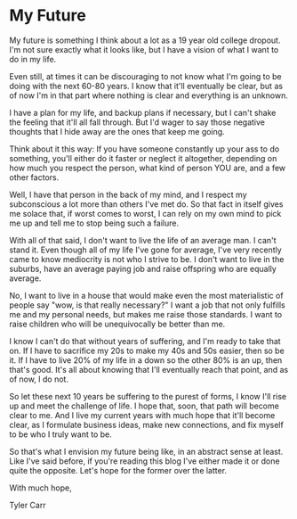 # My Future

My future is something I think about a lot as a 19 year old college dropout. I'm not sure exactly what it looks like, but I have a vision of what I want to do in my life.

Even still, at times it can be discouraging to not know what I'm going to be doing with the next 60-80 years. I know that it'll eventually be clear, but as of now I'm in that part where nothing is clear and everything is an unknown. 

I have a plan for my life, and backup plans if necessary, but I can't shake the feeling that it'll all fall through. But I'd wager to say those negative thoughts that I hide away are the ones that keep me going.

Think about it this way: If you have someone constantly up your ass to do something, you'll either do it faster or neglect it altogether, depending on how much you respect the person, what kind of person YOU are, and a few other factors. 

Well, I have that person in the back of my mind, and I respect my subconscious a lot more than others I've met do. So that fact in itself gives me solace that, if worst comes to worst, I can rely on my own mind to pick me up and tell me to stop being such a failure. 

With all of that said, I don't want to live the life of an average man. I can't stand it. Even though all of my life I've gone for average, I've very recently came to know mediocrity is not who I strive to be. I don't want to live in the suburbs, have an average paying job and raise offspring who are equally average.

No, I want to live in a house that would make even the most materialistic of people say "wow, is that really necessary?" I want a job that not only fulfills me and my personal needs, but makes me raise those standards. I want to raise children who will be unequivocally be better than me.

I know I can't do that without years of suffering, and I'm ready to take that on. If I have to sacrifice my 20s to make my 40s and 50s easier, then so be it. If I have to live 20% of my life in a down so the other 80% is an up, then that's good. It's all about knowing that I'll eventually reach that point, and as of now, I do not. 

So let these next 10 years be suffering to the purest of forms, I know I'll rise up and meet the challenge of life. I hope that, soon, that path will become clear to me. And I live my current years with much hope that it'll become clear, as I formulate business ideas, make new connections, and fix myself to be who I truly want to be.

So that's what I envision my future being like, in an abstract sense at least. Like I've said before, if you're reading this blog I've either made it or done quite the opposite. Let's hope for the former over the latter.

With much hope,

Tyler Carr
